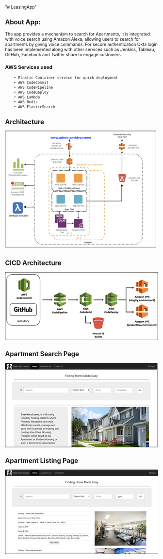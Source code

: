 "# LeasingApp" 

## About App:
The app provides a mechanism to search for Apartments, it is integrated with voice search using Amazon Alexa, allowing users to search for apartments by giving voice commands. For secure authentication Okta login has been implemented along with other services such as Jenkins, Tableau, GitHub, Facebook and Twitter share to engage customers. 


###  AWS Services used
        • Elastic Container service for quick deployment
        • AWS CodeCommit
        • AWS CodePipeline 
        • AWS CodeDeploy
        • AWS Lambda
        • AWS Redis
        • AWS ElasticSearch
        
            
## Architecture
![alt text](screenshots/AWSarchitecture.png "AWS Architecture")

## CICD Architecture
![alt text](screenshots/CICD-architecture.png "CICD architecture")

## Apartment Search Page
![alt text](screenshots/apartmentsSearch.png "this is the landing page after login")

## Apartment Listing Page   
![alt text](screenshots/apartmentsListing.png "this is the upload window")


